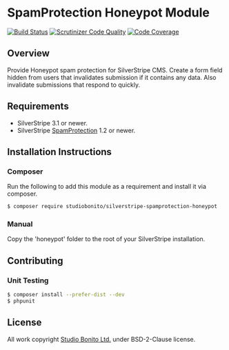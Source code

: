 # SpamProtection Honeypot Module

[![Build Status](https://travis-ci.org/studiobonito/silverstripe-spamprotection-honeypot.svg?branch=master)](https://travis-ci.org/studiobonito/silverstripe-spamprotection-honeypot)
[![Scrutinizer Code Quality](https://scrutinizer-ci.com/g/studiobonito/silverstripe-spamprotection-honeypot/badges/quality-score.png?b=master)](https://scrutinizer-ci.com/g/studiobonito/silverstripe-spamprotection-honeypot/?branch=master)
[![Code Coverage](https://scrutinizer-ci.com/g/studiobonito/silverstripe-spamprotection-honeypot/badges/coverage.png?b=master)](https://scrutinizer-ci.com/g/studiobonito/silverstripe-spamprotection-honeypot/?branch=master)

## Overview

Provide Honeypot spam protection for SilverStripe CMS.
Create a form field hidden from users that invalidates submission if it contains any data.
Also invalidate submissions that respond to quickly.

## Requirements

- SilverStripe 3.1 or newer.
- SilverStripe [SpamProtection](https://github.com/silverstripe/silverstripe-framework) 1.2 or newer.

## Installation Instructions

### Composer

Run the following to add this module as a requirement and install it via composer.

```bash
$ composer require studiobonito/silverstripe-spamprotection-honeypot
```

### Manual

Copy the 'honeypot' folder to the root of your SilverStripe installation.

## Contributing

### Unit Testing

```bash
$ composer install --prefer-dist --dev
$ phpunit
```

## License

All work copyright [Studio Bonito Ltd.](http://www.studiobonito.co.uk/) under BSD-2-Clause license.
